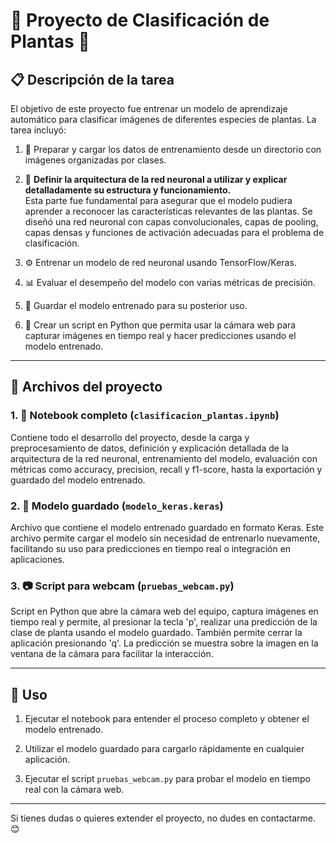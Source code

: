 # 🌿 Proyecto de Clasificación de Plantas 🌿

## 📋 Descripción de la tarea

El objetivo de este proyecto fue entrenar un modelo de aprendizaje automático para clasificar imágenes de diferentes especies de plantas. La tarea incluyó:

1. 📂 Preparar y cargar los datos de entrenamiento desde un directorio con imágenes organizadas por clases.

2. 🧠 **Definir la arquitectura de la red neuronal a utilizar y explicar detalladamente su estructura y funcionamiento.**  
   Esta parte fue fundamental para asegurar que el modelo pudiera aprender a reconocer las características relevantes de las plantas. Se diseñó una red neuronal con capas convolucionales, capas de pooling, capas densas y funciones de activación adecuadas para el problema de clasificación.

3. ⚙️ Entrenar un modelo de red neuronal usando TensorFlow/Keras.

4. 📊 Evaluar el desempeño del modelo con varias métricas de precisión.

5. 💾 Guardar el modelo entrenado para su posterior uso.

6. 🎥 Crear un script en Python que permita usar la cámara web para capturar imágenes en tiempo real y hacer predicciones usando el modelo entrenado.

---

## 📁 Archivos del proyecto

### 1. 📓 Notebook completo (`clasificacion_plantas.ipynb`)

Contiene todo el desarrollo del proyecto, desde la carga y preprocesamiento de datos, definición y explicación detallada de la arquitectura de la red neuronal, entrenamiento del modelo, evaluación con métricas como accuracy, precision, recall y f1-score, hasta la exportación y guardado del modelo entrenado.

### 2. 🧩 Modelo guardado (`modelo_keras.keras`)

Archivo que contiene el modelo entrenado guardado en formato Keras. Este archivo permite cargar el modelo sin necesidad de entrenarlo nuevamente, facilitando su uso para predicciones en tiempo real o integración en aplicaciones.

### 3. 📷 Script para webcam (`pruebas_webcam.py`)

Script en Python que abre la cámara web del equipo, captura imágenes en tiempo real y permite, al presionar la tecla 'p', realizar una predicción de la clase de planta usando el modelo guardado. También permite cerrar la aplicación presionando 'q'. La predicción se muestra sobre la imagen en la ventana de la cámara para facilitar la interacción.

---

## 🚀 Uso

1. Ejecutar el notebook para entender el proceso completo y obtener el modelo entrenado.

2. Utilizar el modelo guardado para cargarlo rápidamente en cualquier aplicación.

3. Ejecutar el script `pruebas_webcam.py` para probar el modelo en tiempo real con la cámara web.

---

Si tienes dudas o quieres extender el proyecto, no dudes en contactarme. 😊
